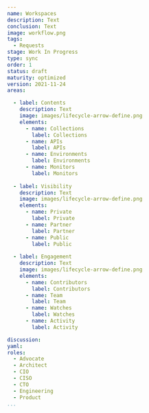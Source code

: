 ```yaml
---
name: Workspaces
description: Text
conclusion: Text
image: workflow.png
tags:
  - Requests
stage: Work In Progress
type: sync
order: 1
status: draft
maturity: optimized
version: 2021-11-24
areas:  

  - label: Contents
    description: Text
    image: images/lifecycle-arrow-define.png
    elements:
      - name: Collections
        label: Collections
      - name: APIs
        label: APIs           
      - name: Environments
        label: Environments
      - name: Monitors
        label: Monitors   
        
  - label: Visibility
    description: Text
    image: images/lifecycle-arrow-define.png
    elements:
      - name: Private
        label: Private
      - name: Partner
        label: Partner  
      - name: Public
        label: Public         
        
  - label: Engagement
    description: Text
    image: images/lifecycle-arrow-define.png
    elements:
      - name: Contributors
        label: Contributors  
      - name: Team
        label: Team                          
      - name: Watches
        label: Watches   
      - name: Activity
        label: Activity                    

discussion: 
yaml: 
roles:
  - Advocate
  - Architect
  - CIO
  - CISO
  - CTO
  - Engineering
  - Product
...
```

